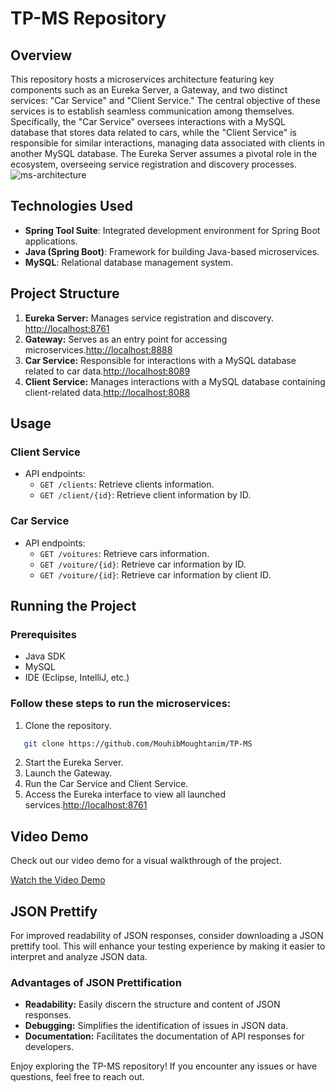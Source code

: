 # TP-MS Repository

## Overview

This repository hosts a microservices architecture featuring key components such as an Eureka Server, a Gateway, and two distinct services: "Car Service" and "Client Service." The central objective of these services is to establish seamless communication among themselves. Specifically, the "Car Service" oversees interactions with a MySQL database that stores data related to cars, while the "Client Service" is responsible for similar interactions, managing data associated with clients in another MySQL database. The Eureka Server assumes a pivotal role in the ecosystem, overseeing service registration and discovery processes.
![ms-architecture](https://github.com/MouhibMoughtanim/TP-MS/assets/101598112/3978acc4-9fd2-4097-af0a-647c83284d61)

## Technologies Used

- **Spring Tool Suite**: Integrated development environment for Spring Boot applications.
- **Java (Spring Boot)**: Framework for building Java-based microservices.
- **MySQL**: Relational database management system.

## Project Structure

1. **Eureka Server:** Manages service registration and discovery. [http://localhost:8761](http://localhost:8761)
2. **Gateway:** Serves as an entry point for accessing microservices.[http://localhost:8888](http://localhost:8888)
3. **Car Service:** Responsible for interactions with a MySQL database related to car data.[http://localhost:8089](http://localhost:8089)
4. **Client Service:** Manages interactions with a MySQL database containing client-related data.[http://localhost:8088](http://localhost:8088)

## Usage

### Client Service


- API endpoints:
  - `GET /clients`: Retrieve clients information.
  - `GET /client/{id}`: Retrieve client information by ID.
  <!-- Provide additional usage details or examples -->

### Car Service

- API endpoints:
  -  `GET /voitures`: Retrieve cars information.
  - `GET /voiture/{id}`: Retrieve car information by ID.
  - `GET /voiture/{id}`: Retrieve car information by client ID.



## Running the Project

### Prerequisites

- Java SDK
- MySQL
- IDE (Eclipse, IntelliJ, etc.)

### Follow these steps to run the microservices:

1. Clone the repository.
 ```bash
    git clone https://github.com/MouhibMoughtanim/TP-MS
 ```
2. Start the Eureka Server.
3. Launch the Gateway.
4. Run the Car Service and Client Service.
5. Access the Eureka interface to view all launched services.[http://localhost:8761](http://localhost:8761)

## Video Demo

Check out our video demo for a visual walkthrough of the project.

[Watch the Video Demo](https://mega.nz/file/NchBBSYZ#PbGjDmo1oRyORS1_0DfxgWDDujvwEV1OADwzYeqeecU)


## JSON Prettify

For improved readability of JSON responses, consider downloading a JSON prettify tool. This will enhance your testing experience by making it easier to interpret and analyze JSON data.

### Advantages of JSON Prettification

- **Readability:** Easily discern the structure and content of JSON responses.
- **Debugging:** Simplifies the identification of issues in JSON data.
- **Documentation:** Facilitates the documentation of API responses for developers.

Enjoy exploring the TP-MS repository! If you encounter any issues or have questions, feel free to reach out.
